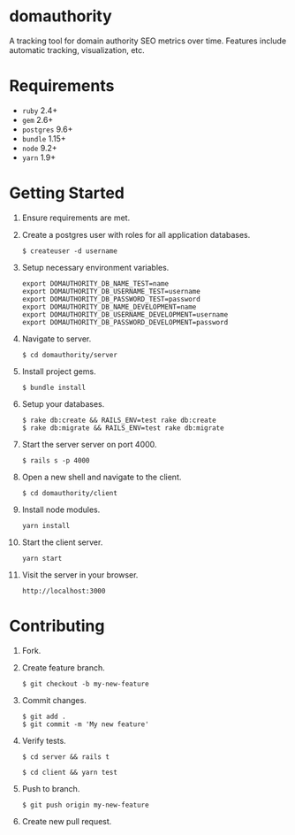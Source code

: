 # domauthority

A tracking tool for domain authority SEO metrics over time. Features include automatic tracking, visualization, etc.

# Requirements

* `ruby` 2.4+
* `gem` 2.6+
* `postgres` 9.6+
* `bundle` 1.15+
* `node` 9.2+
* `yarn` 1.9+

# Getting Started

1. Ensure requirements are met.
2. Create a postgres user with roles for all application databases.

    ```$ createuser -d username```

3. Setup necessary environment variables.

    ```
    export DOMAUTHORITY_DB_NAME_TEST=name
    export DOMAUTHORITY_DB_USERNAME_TEST=username
    export DOMAUTHORITY_DB_PASSWORD_TEST=password
    export DOMAUTHORITY_DB_NAME_DEVELOPMENT=name
    export DOMAUTHORITY_DB_USERNAME_DEVELOPMENT=username
    export DOMAUTHORITY_DB_PASSWORD_DEVELOPMENT=password
    ```

4. Navigate to server.

    ```$ cd domauthority/server```

5. Install project gems.

    ```$ bundle install```

6. Setup your databases.

    ```
    $ rake db:create && RAILS_ENV=test rake db:create
    $ rake db:migrate && RAILS_ENV=test rake db:migrate
    ```

7. Start the server server on port 4000.

    ```$ rails s -p 4000```

8. Open a new shell and navigate to the client.

    ```$ cd domauthority/client```

9. Install node modules.

    ```yarn install```

10. Start the client server.

    ```yarn start```

11. Visit the server in your browser.

    ```http://localhost:3000```

# Contributing

1. Fork.
2. Create feature branch.

    ```$ git checkout -b my-new-feature```

3. Commit changes.

    ```
    $ git add .
    $ git commit -m 'My new feature'
    ```

4. Verify tests.

    ```$ cd server && rails t```

    ```$ cd client && yarn test```

5. Push to branch.

    ```$ git push origin my-new-feature```

6. Create new pull request.

